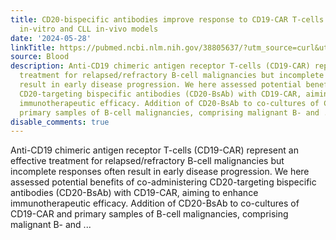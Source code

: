 ```yaml
---
title: CD20-bispecific antibodies improve response to CD19-CAR T-cells in lymphoma
  in-vitro and CLL in-vivo models
date: '2024-05-28'
linkTitle: https://pubmed.ncbi.nlm.nih.gov/38805637/?utm_source=curl&utm_medium=rss&utm_campaign=journals&utm_content=7603509&fc=None&ff=20240529181009&v=2.18.0.post9+e462414
source: Blood
description: Anti-CD19 chimeric antigen receptor T-cells (CD19-CAR) represent an effective
  treatment for relapsed/refractory B-cell malignancies but incomplete responses often
  result in early disease progression. We here assessed potential benefits of co-administering
  CD20-targeting bispecific antibodies (CD20-BsAb) with CD19-CAR, aiming to enhance
  immunotherapeutic efficacy. Addition of CD20-BsAb to co-cultures of CD19-CAR and
  primary samples of B-cell malignancies, comprising malignant B- and ...
disable_comments: true
---
```

Anti-CD19 chimeric antigen receptor T-cells (CD19-CAR) represent an effective treatment for relapsed/refractory B-cell malignancies but incomplete responses often result in early disease progression. We here assessed potential benefits of co-administering CD20-targeting bispecific antibodies (CD20-BsAb) with CD19-CAR, aiming to enhance immunotherapeutic efficacy. Addition of CD20-BsAb to co-cultures of CD19-CAR and primary samples of B-cell malignancies, comprising malignant B- and ...